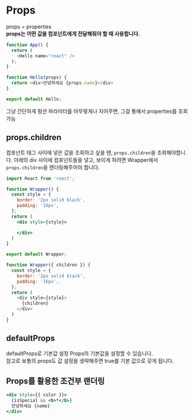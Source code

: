 # Props
props = properties <br>
**props는 어떤 값을 컴포넌트에게 전달해줘야 할 때 사용합니다.**
```js
function App() {
  return (
    <Hello name="react" />
  );
}

```
```js
function Hello(props) {
  return <div>안녕하세요 {props.name}</div>
}

export default Hello;
```
그냥 간단하게 펑션 파라미터를 아무렇게나 지어주면, 그걸 통해서 properties를 조회 가능

## props.children
컴포넌트 태그 사이에 넣은 값을 조회하고 싶을 땐, `props.children`을 조회해야합니다. 아래의 div 사이에 컴포넌트들을 넣고, 보이게 하려면 Wrapper에서 `props.children`을 랜더링해주어야 합니다.
```jsx
import React from 'react';

function Wrapper() {
  const style = {
    border: '2px solid black',
    padding: '16px',
  };
  return (
    <div style={style}>

    </div>
  )
}

export default Wrapper;
```
```js
function Wrapper({ children }) {
  const style = {
    border: '2px solid black',
    padding: '16px',
  };
  return (
    <div style={style}>
      {children}
    </div>
  )
}
```

## defaultProps
defaultProps로 기본값 설정 Props의 기본값을 설정할 수 있습니다. <br> 참고로 보통의 props도 값 설정을 생략해주면 true를 기본 값으로 갖게 됩니다.

## Props를 활용한 조건부 랜더링
```jsx
<div style={{ color }}>
  {isSpecial && <b>*</b>}
  안녕하세요 {name}
</div>
```
